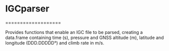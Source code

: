 # IGCparser
===================

Provides functions that enable an IGC file to be parsed, creating a data.frame containing time (s), pressure and GNSS altitude (m), latitude and longitude (DDD.DDDDD°) and climb rate in m/s.




 
